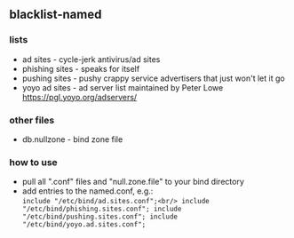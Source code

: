 ## blacklist-named

### lists
* ad sites - cycle-jerk antivirus/ad sites
* phishing sites - speaks for itself
* pushing sites - pushy crappy service advertisers that just won't let it go
* yoyo ad sites - ad server list maintained by Peter Lowe https://pgl.yoyo.org/adservers/

### other files
* db.nullzone - bind zone file

### how to use
* pull all ".conf" files and "null.zone.file" to your bind directory
* add entries to the named.conf, e.g.:<br/>
  `include "/etc/bind/ad.sites.conf";<br/>
  include "/etc/bind/phishing.sites.conf";
  include "/etc/bind/pushing.sites.conf";
  include "/etc/bind/yoyo.ad.sites.conf";`
  
